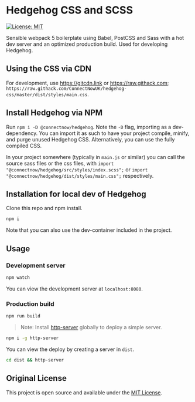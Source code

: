 # Hedgehog CSS and SCSS

[![License: MIT](https://img.shields.io/badge/License-MIT-blue.svg)](https://opensource.org/licenses/MIT)

Sensible webpack 5 boilerplate using Babel, PostCSS and Sass with a hot dev server and an optimized production build. Used for developing Hedgehog.

## Using the CSS via CDN
For development, use https://gitcdn.link or https://raw.githack.com; `https://raw.githack.com/ConnectNowUK/hedgehog-css/master/dist/styles/main.css`.

## Install Hedgehog via NPM

Run `npm i -D @connectnow/hedgehog`. Note the `-D` flag, importing as a dev-dependency. You can import it as such to have your project compile, minify, and purge unused Hedgehog CSS. Alternatively, you can use the fully compiled CSS.

In your project somewhere (typically in `main.js` or similar) you can call the source sass files or the css files, with `import "@connectnow/hedgehog/src/styles/index.scss";` or `import "@connectnow/hedgehog/dist/styles/main.css";` respectively.

## Installation for local dev of Hedgehog

Clone this repo and npm install.

```bash
npm i
```

Note that you can also use the dev-container included in the project.

## Usage

### Development server

```bash
npm watch
```

You can view the development server at `localhost:8080`.

### Production build

```bash
npm run build
```

> Note: Install [http-server](https://www.npmjs.com/package/http-server) globally to deploy a simple server.

```bash
npm i -g http-server
```

You can view the deploy by creating a server in `dist`.

```bash
cd dist && http-server
```

## Original  License

This project is open source and available under the [MIT License](LICENSE).
